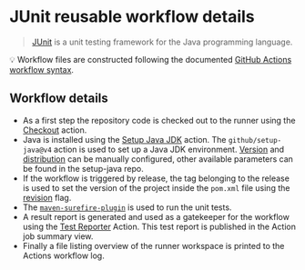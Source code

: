 # JUnit reusable workflow details

> [JUnit][junit] is a unit testing framework for the Java programming language.

:bulb: Workflow files are constructed following the documented [GitHub Actions workflow syntax][workflowsyntax].

## Workflow details

- As a first step the repository code is checked out to the runner using the [Checkout][checkout] action.
- Java is installed using the [Setup Java JDK][setupjava] action. The `github/setup-java@v4` action is used to set up a Java JDK environment. [Version][version] and [distribution][distribution] can be manually configured, other available parameters can be found in the setup-java repo.
- If the workflow is triggered by release, the tag belonging to the release is used to set the version of the project inside the `pom.xml` file using the [revision][revision] flag.
- The [`maven-surefire-plugin`][mavensurefire] is used to run the unit tests.
- A result report is generated and used as a gatekeeper for the workflow using the [Test Reporter][testreporter] Action.
  This test report is published in the Action job summary view.
- Finally a file listing overview of the runner workspace is printed to the Actions workflow log.

[checkout]: https://github.com/marketplace/actions/checkout
[mavensurefire]: https://maven.apache.org/surefire/maven-surefire-plugin/
[junit]: https://junit.org/
[setupjava]: https://github.com/marketplace/actions/setup-java-jdk
[testreporter]: https://github.com/marketplace/actions/test-reporter
[revision]: https://maven.apache.org/maven-ci-friendly.html
[distribution]: https://github.com/actions/setup-java#supported-distributions
[version]: https://github.com/actions/setup-java#supported-version-syntax
[workflowsyntax]: https://docs.github.com/en/enterprise-cloud@latest/actions/writing-workflows